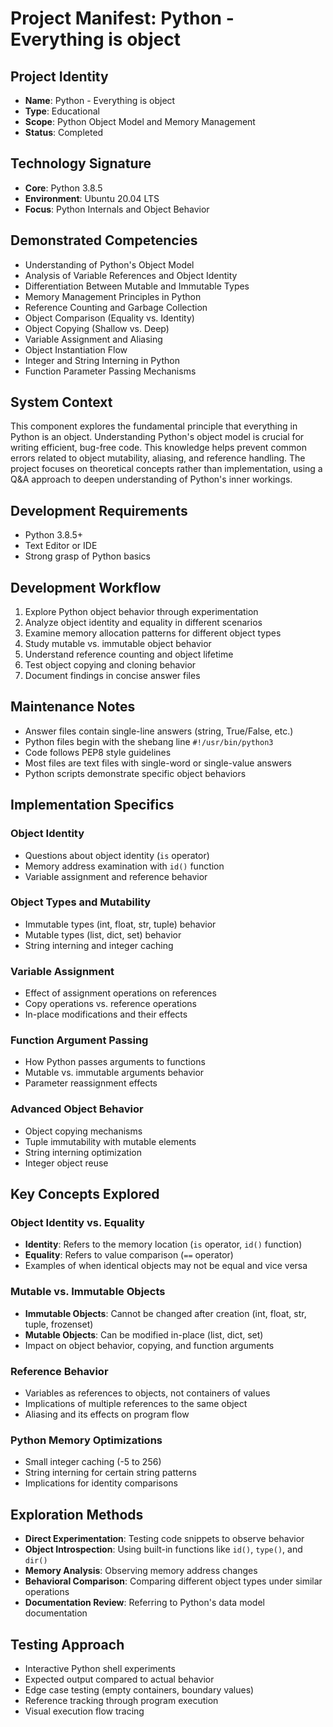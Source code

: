 # Project Manifest: Python - Everything is object

## Project Identity
- **Name**: Python - Everything is object
- **Type**: Educational
- **Scope**: Python Object Model and Memory Management
- **Status**: Completed

## Technology Signature
- **Core**: Python 3.8.5
- **Environment**: Ubuntu 20.04 LTS
- **Focus**: Python Internals and Object Behavior

## Demonstrated Competencies
- Understanding of Python's Object Model
- Analysis of Variable References and Object Identity
- Differentiation Between Mutable and Immutable Types
- Memory Management Principles in Python
- Reference Counting and Garbage Collection
- Object Comparison (Equality vs. Identity)
- Object Copying (Shallow vs. Deep)
- Variable Assignment and Aliasing
- Object Instantiation Flow
- Integer and String Interning in Python
- Function Parameter Passing Mechanisms

## System Context
This component explores the fundamental principle that everything in Python is an object. Understanding Python's object model is crucial for writing efficient, bug-free code. This knowledge helps prevent common errors related to object mutability, aliasing, and reference handling. The project focuses on theoretical concepts rather than implementation, using a Q&A approach to deepen understanding of Python's inner workings.

## Development Requirements
- Python 3.8.5+
- Text Editor or IDE
- Strong grasp of Python basics

## Development Workflow
1. Explore Python object behavior through experimentation
2. Analyze object identity and equality in different scenarios
3. Examine memory allocation patterns for different object types
4. Study mutable vs. immutable object behavior
5. Understand reference counting and object lifetime
6. Test object copying and cloning behavior
7. Document findings in concise answer files

## Maintenance Notes
- Answer files contain single-line answers (string, True/False, etc.)
- Python files begin with the shebang line `#!/usr/bin/python3`
- Code follows PEP8 style guidelines
- Most files are text files with single-word or single-value answers
- Python scripts demonstrate specific object behaviors

## Implementation Specifics

### Object Identity
- Questions about object identity (`is` operator)
- Memory address examination with `id()` function
- Variable assignment and reference behavior

### Object Types and Mutability
- Immutable types (int, float, str, tuple) behavior
- Mutable types (list, dict, set) behavior
- String interning and integer caching

### Variable Assignment
- Effect of assignment operations on references
- Copy operations vs. reference operations
- In-place modifications and their effects

### Function Argument Passing
- How Python passes arguments to functions
- Mutable vs. immutable arguments behavior
- Parameter reassignment effects

### Advanced Object Behavior
- Object copying mechanisms
- Tuple immutability with mutable elements
- String interning optimization
- Integer object reuse

## Key Concepts Explored

### Object Identity vs. Equality
- **Identity**: Refers to the memory location (`is` operator, `id()` function)
- **Equality**: Refers to value comparison (`==` operator)
- Examples of when identical objects may not be equal and vice versa

### Mutable vs. Immutable Objects
- **Immutable Objects**: Cannot be changed after creation (int, float, str, tuple, frozenset)
- **Mutable Objects**: Can be modified in-place (list, dict, set)
- Impact on object behavior, copying, and function arguments

### Reference Behavior
- Variables as references to objects, not containers of values
- Implications of multiple references to the same object
- Aliasing and its effects on program flow

### Python Memory Optimizations
- Small integer caching (-5 to 256)
- String interning for certain string patterns
- Implications for identity comparisons

## Exploration Methods
- **Direct Experimentation**: Testing code snippets to observe behavior
- **Object Introspection**: Using built-in functions like `id()`, `type()`, and `dir()`
- **Memory Analysis**: Observing memory address changes
- **Behavioral Comparison**: Comparing different object types under similar operations
- **Documentation Review**: Referring to Python's data model documentation

## Testing Approach
- Interactive Python shell experiments
- Expected output compared to actual behavior
- Edge case testing (empty containers, boundary values)
- Reference tracking through program execution
- Visual execution flow tracing
